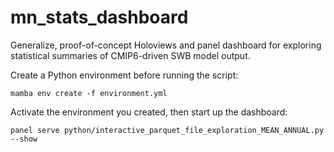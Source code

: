 # mn_stats_dashboard
Generalize, proof-of-concept Holoviews and panel dashboard for exploring statistical summaries of CMIP6-driven SWB model output.

Create a Python environment before running the script:
```shell
mamba env create -f environment.yml
```

Activate the environment you created, then start up the dashboard:
```shell
panel serve python/interactive_parquet_file_exploration_MEAN_ANNUAL.py --show
```

